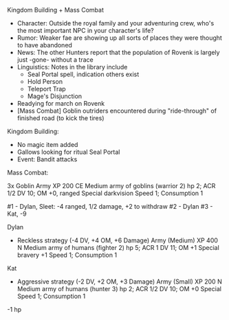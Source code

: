 Kingdom Building + Mass Combat
- Character: Outside the royal family and your adventuring crew, who's the most important NPC in your character's life?
- Rumor: Weaker fae are showing up all sorts of places they were thought to have abandoned
- News: The other Hunters report that the population of Rovenk is largely just -gone- without a trace
- Linguistics: Notes in the library include
  - Seal Portal spell, indication others exist
  - Hold Person
  - Teleport Trap
  - Mage's Disjunction
- Readying for march on Rovenk
- [Mass Combat] Goblin outriders encountered during "ride-through" of finished road (to kick the tires)

Kingdom Building:
- No magic item added
- Gallows looking for ritual Seal Portal
- Event: Bandit attacks

Mass Combat:

3x Goblin Army
XP 200
CE Medium army of goblins (warrior 2)
hp 2; ACR 1/2
DV 10; OM +0, ranged
Special darkvision
Speed 1; Consumption 1

#1 - Dylan, Sleet: -4 ranged, 1/2 damage, +2 to withdraw
#2 - Dylan
#3 - Kat, -9

Dylan
- Reckless strategy (-4 DV, +4 OM, +6 Damage)
Army (Medium)
XP 400
N Medium army of humans (fighter 2)
hp 5; ACR 1
DV 11; OM +1
Special bravery +1
Speed 1; Consumption 1


Kat
- Aggressive strategy (-2 DV, +2 OM, +3 Damage)
Army (Small)
XP 200
N Medium army of humans (hunter 3)
hp 2; ACR 1/2
DV 10; OM +0
Special
Speed 1; Consumption 1

-1 hp
